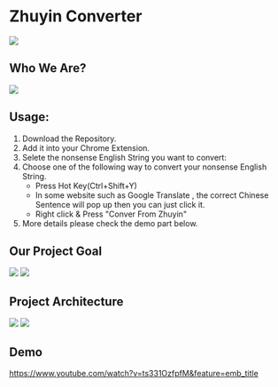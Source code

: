 # Zhuyin Converter

![](https://i.imgur.com/8qhZ8oo.png)

## Who We Are?
![](https://i.imgur.com/4F2emdT.png)

## Usage:
1. Download the Repository.
2. Add it into your Chrome Extension.
3. Selete the nonsense English String you want to convert:
4. Choose one of the following way to convert your nonsense English String.
    - Press Hot Key(Ctrl+Shift+Y)
    - In some website such as Google Translate , 
    the correct Chinese Sentence will pop up then you can just click it. 
    - Right click & Press "Conver From Zhuyin"
5. More details please check the demo part below.

## Our Project Goal
![](https://i.imgur.com/lPuhsAQ.png)
![](https://i.imgur.com/bd3DDjZ.png)


## Project Architecture
![](https://i.imgur.com/mlL0hmm.png)
![](https://i.imgur.com/ysGCF8k.png)


## Demo

https://www.youtube.com/watch?v=ts331OzfpfM&feature=emb_title


